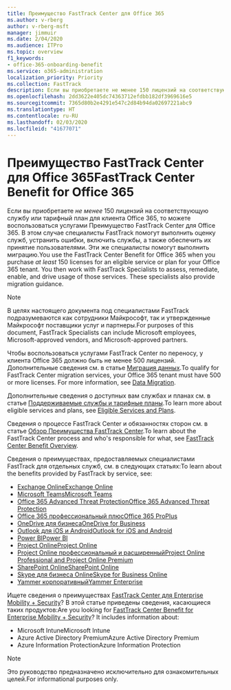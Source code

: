```yaml
---
title: Преимущество FastTrack Center для Office 365
ms.author: v-rberg
author: v-rberg-msft
manager: jimmuir
ms.date: 2/04/2020
ms.audience: ITPro
ms.topic: overview
f1_keywords:
- office-365-onboarding-benefit
ms.service: o365-administration
localization_priority: Priority
ms.collection: FastTrack
description: Если вы приобретаете не менее 150 лицензий на соответствующую службу или тарифный план для клиента Office 365, то можете воспользоваться услугами Преимущество FastTrack Center для Office 365. В этом случае специалисты FastTrack помогут выполнить оценку служб, устранить ошибки, включить службы, а также обеспечить их принятие пользователями. Эти же специалисты помогут выполнить миграцию.
ms.openlocfilehash: 2dd3622e405dc74363712efdbb182df3969616e5
ms.sourcegitcommit: 7365d80b2e4291e547c2d84b94da02697221abc9
ms.translationtype: HT
ms.contentlocale: ru-RU
ms.lasthandoff: 02/03/2020
ms.locfileid: "41677071"
---
```

# <a name="fasttrack-center-benefit-for-office-365"></a><span data-ttu-id="c4f9b-105">Преимущество FastTrack Center для Office 365</span><span class="sxs-lookup"><span data-stu-id="c4f9b-105">FastTrack Center Benefit for Office 365</span></span>

<span data-ttu-id="c4f9b-p102">Если вы приобретаете *не менее* 150 лицензий на соответствующую службу или тарифный план для клиента Office 365, то можете воспользоваться услугами Преимущество FastTrack Center для Office 365. В этом случае специалисты FastTrack помогут выполнить оценку служб, устранить ошибки, включить службы, а также обеспечить их принятие пользователями. Эти же специалисты помогут выполнить миграцию.</span><span class="sxs-lookup"><span data-stu-id="c4f9b-p102">You use the FastTrack Center Benefit for Office 365 when you purchase  *at least*  150 licenses for an eligible service or plan for your Office 365 tenant. You then work with FastTrack Specialists to assess, remediate, enable, and drive usage of those services. These specialists also provide migration guidance.</span></span> 
  
> [!NOTE]
> <span data-ttu-id="c4f9b-109">В целях настоящего документа под специалистами FastTrack подразумеваются как сотрудники Майкрософт, так и утвержденные Майкрософт поставщики услуг и партнеры.</span><span class="sxs-lookup"><span data-stu-id="c4f9b-109">For purposes of this document, FastTrack Specialists can include Microsoft employees, Microsoft-approved vendors, and Microsoft-approved partners.</span></span> 
  
<span data-ttu-id="c4f9b-p103">Чтобы воспользоваться услугами FastTrack Center по переносу, у клиента Office 365 должно быть не менее 500 лицензий. Дополнительные сведения см. в статье [Миграция данных](O365-data-migration.md).</span><span class="sxs-lookup"><span data-stu-id="c4f9b-p103">To qualify for FastTrack Center migration services, your Office 365 tenant must have 500 or more licenses. For more information, see [Data Migration](O365-data-migration.md).</span></span>
  
<span data-ttu-id="c4f9b-112">Дополнительные сведения о доступных вам службах и планах см. в статье [Поддерживаемые службы и тарифные планы](M365-eligible-services-and-plans.md).</span><span class="sxs-lookup"><span data-stu-id="c4f9b-112">To learn more about eligible services and plans, see [Eligible Services and Plans](M365-eligible-services-and-plans.md).</span></span>
  
<span data-ttu-id="c4f9b-113">Сведения о процессе FastTrack Center и обязанностях сторон см. в статье [Обзор Преимущества FastTrack Center](O365-fasttrack-benefit-overview.md).</span><span class="sxs-lookup"><span data-stu-id="c4f9b-113">To learn about the FastTrack Center process and who's responsible for what, see [FastTrack Center Benefit Overview](O365-fasttrack-benefit-overview.md).</span></span>

<span data-ttu-id="c4f9b-114">Сведения о преимуществах, предоставляемых специалистами FastTrack для отдельных служб, см. в следующих статьях:</span><span class="sxs-lookup"><span data-stu-id="c4f9b-114">To learn about the benefits provided by FastTrack by service, see:</span></span>

- [<span data-ttu-id="c4f9b-115">Exchange Online</span><span class="sxs-lookup"><span data-stu-id="c4f9b-115">Exchange Online</span></span>](O365-fasttrack-responsibilities.md#exchange-online)
- [<span data-ttu-id="c4f9b-116">Microsoft Teams</span><span class="sxs-lookup"><span data-stu-id="c4f9b-116">Microsoft Teams</span></span>](O365-fasttrack-responsibilities.md#microsoft-teams)
- [<span data-ttu-id="c4f9b-117">Office 365 Advanced Threat Protection</span><span class="sxs-lookup"><span data-stu-id="c4f9b-117">Office 365 Advanced Threat Protection</span></span>](O365-fasttrack-responsibilities.md#office-365-advanced-threat-protection)
- [<span data-ttu-id="c4f9b-118">Office 365 профессиональный плюс</span><span class="sxs-lookup"><span data-stu-id="c4f9b-118">Office 365 ProPlus</span></span>](O365-fasttrack-responsibilities.md#office-365-proplus)
- [<span data-ttu-id="c4f9b-119">OneDrive для бизнеса</span><span class="sxs-lookup"><span data-stu-id="c4f9b-119">OneDrive for Business</span></span>](O365-fasttrack-responsibilities.md#onedrive-for-business)
- [<span data-ttu-id="c4f9b-120">Outlook для iOS и Android</span><span class="sxs-lookup"><span data-stu-id="c4f9b-120">Outlook for iOS and Android</span></span>](O365-fasttrack-responsibilities.md#outlook-for-ios-and-android)
- [<span data-ttu-id="c4f9b-121">Power BI</span><span class="sxs-lookup"><span data-stu-id="c4f9b-121">Power BI</span></span>](O365-fasttrack-responsibilities.md#power-bi)
- [<span data-ttu-id="c4f9b-122">Project Online</span><span class="sxs-lookup"><span data-stu-id="c4f9b-122">Project Online</span></span>](O365-fasttrack-responsibilities.md#project-online)
- [<span data-ttu-id="c4f9b-123">Project Online профессиональный и расширенный</span><span class="sxs-lookup"><span data-stu-id="c4f9b-123">Project Online Professional and Project Online Premium</span></span>](O365-fasttrack-responsibilities.md#project-online-professional-and-project-online-premium)
- [<span data-ttu-id="c4f9b-124">SharePoint Online</span><span class="sxs-lookup"><span data-stu-id="c4f9b-124">SharePoint Online</span></span>](O365-fasttrack-responsibilities.md#sharepoint-online)
- [<span data-ttu-id="c4f9b-125">Skype для бизнеса Online</span><span class="sxs-lookup"><span data-stu-id="c4f9b-125">Skype for Business Online</span></span>](O365-fasttrack-responsibilities.md#skype-for-business-online)
- [<span data-ttu-id="c4f9b-126">Yammer корпоративный</span><span class="sxs-lookup"><span data-stu-id="c4f9b-126">Yammer Enterprise</span></span>](O365-fasttrack-responsibilities.md#yammer-enterprise)
  
<span data-ttu-id="c4f9b-p104">Ищете сведения о преимуществах [FastTrack Center для Enterprise Mobility + Security](EMS-fasttrack-benefit-for-EMS.md)? В этой статье приведены сведения, касающиеся таких продуктов:</span><span class="sxs-lookup"><span data-stu-id="c4f9b-p104">Are you looking for [FastTrack Center Benefit for Enterprise Mobility + Security](EMS-fasttrack-benefit-for-EMS.md)? It includes information about:</span></span>
  
- <span data-ttu-id="c4f9b-129">Microsoft Intune</span><span class="sxs-lookup"><span data-stu-id="c4f9b-129">Microsoft Intune</span></span>    
- <span data-ttu-id="c4f9b-130">Azure Active Directory Premium</span><span class="sxs-lookup"><span data-stu-id="c4f9b-130">Azure Active Directory Premium</span></span> 
- <span data-ttu-id="c4f9b-131">Azure Information Protection</span><span class="sxs-lookup"><span data-stu-id="c4f9b-131">Azure Information Protection</span></span>
    
> [!NOTE]
> <span data-ttu-id="c4f9b-132">Это руководство предназначено исключительно для ознакомительных целей.</span><span class="sxs-lookup"><span data-stu-id="c4f9b-132">For informational purposes only.</span></span> 

